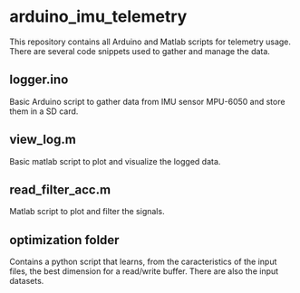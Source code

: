 # arduino_imu_telemetry
This repository contains all Arduino and Matlab scripts for telemetry usage. There are several code snippets used to gather and manage the data.

## logger.ino
Basic Arduino script to gather data from IMU sensor MPU-6050 and store them in a SD card.

## view_log.m
Basic matlab script to plot and visualize the logged data.

## read_filter_acc.m
Matlab script to plot and filter the signals.

## optimization folder
Contains a python script that learns, from the caracteristics of the input files, the best dimension for a read/write buffer. There are also the input datasets.
